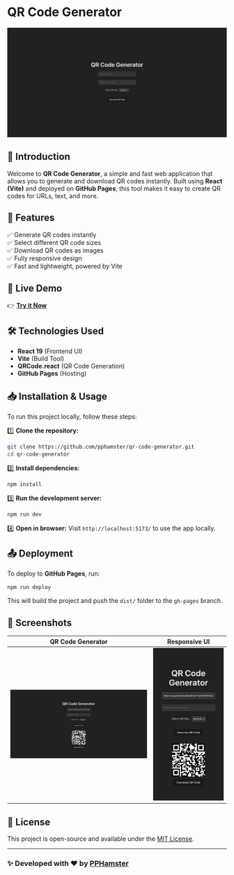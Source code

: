 # QR Code Generator

![QR Code Generator](https://raw.githubusercontent.com/pphamster/qr-code-generator/main/assets/images/web-preview.png)

## 📌 Introduction
Welcome to **QR Code Generator**, a simple and fast web application that allows you to generate and download QR codes instantly. Built using **React (Vite)** and deployed on **GitHub Pages**, this tool makes it easy to create QR codes for URLs, text, and more.

## 🚀 Features
✅ Generate QR codes instantly  
✅ Select different QR code sizes  
✅ Download QR codes as images  
✅ Fully responsive design  
✅ Fast and lightweight, powered by Vite  

## 🔗 Live Demo
👉 **[Try it Now](https://pphamster.github.io/qr-code-generator/)**

## 🛠️ Technologies Used
- **React 19** (Frontend UI)
- **Vite** (Build Tool)
- **QRCode.react** (QR Code Generation)
- **GitHub Pages** (Hosting)

## 📥 Installation & Usage
To run this project locally, follow these steps:

1️⃣ **Clone the repository:**
```bash
git clone https://github.com/pphamster/qr-code-generator.git
cd qr-code-generator
```

2️⃣ **Install dependencies:**
```bash
npm install
```

3️⃣ **Run the development server:**
```bash
npm run dev
```

4️⃣ **Open in browser:**
Visit `http://localhost:5173/` to use the app locally.

## 📤 Deployment
To deploy to **GitHub Pages**, run:
```bash
npm run deploy
```
This will build the project and push the `dist/` folder to the `gh-pages` branch.

## 📸 Screenshots
| QR Code Generator | Responsive UI |
|------------------|--------------|
| ![QR Code Example](https://raw.githubusercontent.com/pphamster/qr-code-generator/main/assets/images/generate-qr-example.png) | ![Mobile View](https://raw.githubusercontent.com/pphamster/qr-code-generator/main/assets/images/mobile-preview.png) |

## 📄 License
This project is open-source and available under the [MIT License](LICENSE).

---
### ✨ **Developed with ❤️ by [PPHamster](https://github.com/pphamster)**

